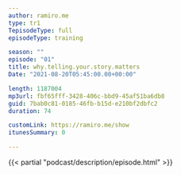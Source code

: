 ```yaml
---
author: ramiro.me
type: tr1
TepisodeType: full
episodeType: training

season: ""
episode: "01"
title: why.telling.your.story.matters
Date: "2021-08-20T05:45:00.00+00:00"

length: 1187004
mp3url: fbf65fff-3428-406c-bbd9-45af51ba6db8
guid: 7bab0c81-0185-46fb-b15d-e210bf2dbfc2
duration: 74

customLink: https://ramiro.me/show
itunesSummary: 0

---
```

{{< partial "podcast/description/episode.html" >}}
